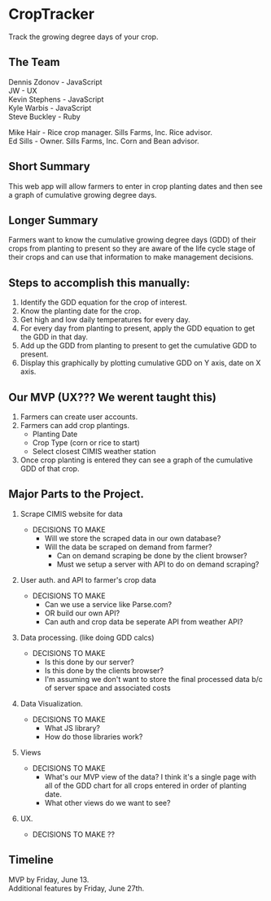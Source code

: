 CropTracker
===========

Track the growing degree days of your crop.

## The Team

Dennis Zdonov - JavaScript  
JW - UX  
Kevin Stephens - JavaScript  
Kyle Warbis - JavaScript  
Steve Buckley - Ruby  
  
Mike Hair - Rice crop manager. Sills Farms, Inc. Rice advisor.  
Ed Sills - Owner. Sills Farms, Inc. Corn and Bean advisor.  

## Short Summary

This web app will allow farmers to enter in crop planting dates and then see a graph of cumulative growing degree days.

## Longer Summary

Farmers want to know the cumulative growing degree days (GDD) of their crops from planting to present so they are aware of the life cycle stage of their crops and can use that information to make management decisions.

## Steps to accomplish this manually:

1. Identify the GDD equation for the crop of interest.
2. Know the planting date for the crop.
3. Get high and low daily temperatures for every day.
4. For every day from planting to present, apply the GDD equation to get the GDD in that day.
5. Add up the GDD from planting to present to get the cumulative GDD to present.
6. Display this graphically by plotting cumulative GDD on Y axis, date on X axis.

## Our MVP (UX??? We werent taught this)

1. Farmers can create user accounts.
2. Farmers can add crop plantings.
	- Planting Date
	- Crop Type (corn or rice to start)
	- Select closest CIMIS weather station
3. Once crop planting is entered they can see a graph of the cumulative GDD of that crop.

## Major Parts to the Project.

1. Scrape CIMIS website for data
	- DECISIONS TO MAKE
		- Will we store the scraped data in our own database?
		- Will the data be scraped on demand from farmer?
			- Can on demand scraping be done by the client browser?
			- Must we setup a server with API to do on demand scraping?

2. User auth. and API to farmer's crop data
	- DECISIONS TO MAKE
		- Can we use a service like Parse.com?
		- OR build our own API?
		- Can auth and crop data be seperate API from weather API?

3. Data processing. (like doing GDD calcs)
	- DECISIONS TO MAKE
		- Is this done by our server?
		- Is this done by the clients browser?
		- I'm assuming we don't want to store the final processed data b/c of server space and associated costs

4. Data Visualization.
	- DECISIONS TO MAKE
		- What JS library?
		- How do those libraries work?

5. Views
	- DECISIONS TO MAKE
		- What's our MVP view of the data? I think it's a single page with all of the GDD chart for all crops entered in order of planting date.
		- What other views do we want to see?

6. UX.
	- DECISIONS TO MAKE
		??


## Timeline

MVP by Friday, June 13.  
Additional features by Friday, June 27th.






